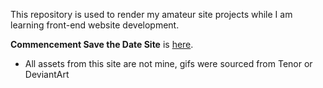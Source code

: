 This repository is used to render my amateur site projects while I am learning front-end website development. 

**Commencement Save the Date Site** is [here](https://html-preview.github.io/?url=https://github.com/Olefincode/savethedate_site/blob/main/Commencement%20Site/home_page.html).
* All assets from this site are not mine, gifs were sourced from Tenor or DeviantArt
